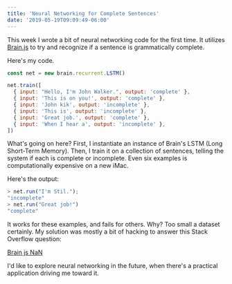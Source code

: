 ```yaml
---
title: 'Neural Networking for Complete Sentences'
date: '2019-05-19T09:09:49-06:00'
---
```


This week I wrote a bit of neural networking code for the first time. It
utilizes [Brain.js](https://github.com/BrainJS/brain.js) to try and recognize
if a sentence is grammatically complete.

Here's my code.

```javascript
const net = new brain.recurrent.LSTM()

net.train([
  { input: "Hello, I'm John Walker.", output: 'complete' },
  { input: 'This is on you!', output: 'complete' },
  { input: 'John kik', output: 'incomplete' },
  { input: 'This is', output: 'incomplete' },
  { input: 'Great job.', output: 'complete' },
  { input: 'When I hear a', output: 'incomplete' },
])
```

What's going on here? First, I instantiate an instance of Brain's LSTM (Long
Short-Term Memory). Then, I train it on a collection of sentences, telling the
system if each is complete or incomplete. Even six examples is computationally
expensive on a new iMac.

Here's the output:

```javascript
> net.run("I'm Stil.");
"incomplete"
> net.run("Great job!")
"complete"
```

It works for these examples, and fails for others. Why? Too small a dataset
certainly. My solution was mostly a bit of hacking to answer this Stack Overflow
question:

[Brain js NaN](https://stackoverflow.com/questions/56191600/brain-js-nan-when-predicting-is-a-combination-of-words-is-a-complete-sentence/56193689#56193689)

I'd like to explore neural networking in the future, when there's a practical
application driving me toward it.
